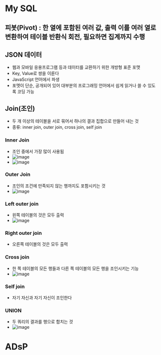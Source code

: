 # My SQL
## 피봇(Pivot) : 한 열에 포함된 여러 값, 출력 이를 여러 열로 변환하여 테이블 반환식 회전, 필요하면 집계까지 수행

## JSON 데이터
* 웹과 모바일 응용프로그램 등과 데이터를 교환하기 위한 개방형 표준 포맷
* Key, Value로 쌍을 이룬다
* JavaScript 언어에서 파생
* 포멧이 단순, 공개되어 있어 대부분의 프로그래밍 언어에서 쉽게 읽거나 쓸 수 있도록 코딩 가능

## Join(조인)
* 두 개 이상의 테이블을 서로 묶어서 하나의 결과 집합으로 만들어 내는 것
* 종류: inner join, outer join, cross join, self join

### Inner Join 
* 조인 중에서 가장 많이 사용됨
* ![image](https://user-images.githubusercontent.com/120435947/216922010-28449ea3-6f3f-41be-ba55-1623417d70b7.png)
* ![image](https://user-images.githubusercontent.com/120435947/216922139-ee140adf-e086-450b-84db-c3acfb54f146.png)

### Outer Join
* 조인의 조건에 만족되지 않는 행까지도 포함시키는 것 
* ![image](https://user-images.githubusercontent.com/120435947/216922341-c5abebfd-e7e8-4701-bc6a-cff214a225ae.png)
### Left outer join
* 왼쪽 테이블의 것은 모두 출력
* ![image](https://user-images.githubusercontent.com/120435947/216922602-0094490d-8e47-4016-8d74-362590d2dfab.png)
### Right outer join
* 오른쪽 테이블의 것은 모두 출력
### Cross join
* 한 쪽 테이블의 모든 행들과 다른 쪽 테이블의 모든 행을 조인시키는 기능
* ![image](https://user-images.githubusercontent.com/120435947/216922811-4b0e68aa-95b4-4945-af35-c719ff9317ce.png)
### Self join 
* 자기 자신과 자기 자신이 조인한다
### UNION 
* 두 쿼리의 결과를 행으로 합치는 것 
* ![image](https://user-images.githubusercontent.com/120435947/216923108-56bbf632-5eee-485e-b33a-f61659d130ae.png)

# ADsP
